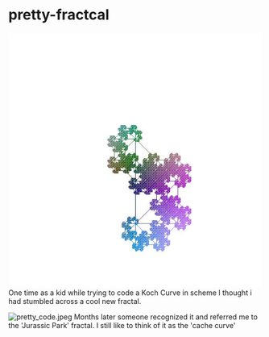 # pretty-fractcal
![fractl-colorful.jpeg](fractal-colorful.jpg)
One time as a kid while trying to code a Koch Curve in scheme I thought i had stumbled across a cool new fractal.

![pretty_code.jpeg](pretty_code.jpg)
Months later someone recognized it and referred me to the 'Jurassic Park' fractal.
I still like to think of it as the 'cache curve'




